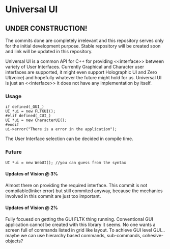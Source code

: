 # Universal UI

## UNDER CONSTRUCTION!
The commits done are completely irrelevant and this repository serves only for the initial development purpose. Stable repository will be created soon and link will be updated in this repository.

Universal UI is a common API for C++ for providing \<\<interface\>\> between variety of User Interfaces. Currently Graphical and Character user interfaces are supported, it might even support Holographic UI and Zero UI(voice) and hopefully whatever the future might hold for us. Universal UI is just an \<\<interface\>\> it does not have any implementation by itself.
### Usage
```
if defined(_GUI_)
UI *ui = new FLTKUI();
#elif defined(_CUI_)
UI *ui = new CharacterUI();
#endif
ui->error("There is a error in the application");
```
The User Interface selection can be decided in compile time.

### Future
```
UI *ui = new WebUI(); //you can guess from the syntax
```

#### Updates of Vision @ 3%
Almost there on providing the required interface. This commit is not compilable(linker error) but still commited anyway, because the mechanics involved in this commit are just too important.

#### Updates of Vision @ 2%
Fully focuesd on getting the GUI FLTK thing running. Conventional GUI application cannot be created with this library it seems. No one wants a screen full of commands listed in grid like layout. To achieve GUI level GUI... maybe we can use hierarchy based commands, sub-commands, cohesive-objects?
